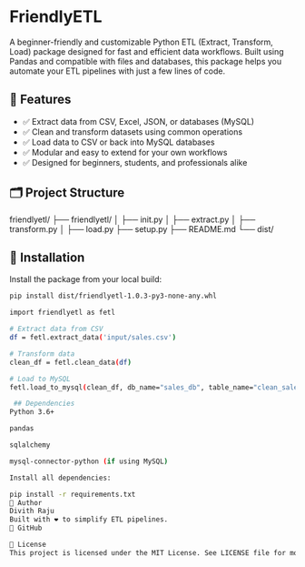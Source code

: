 # FriendlyETL

A beginner-friendly and customizable Python ETL (Extract, Transform, Load) package designed for fast and efficient data workflows. Built using Pandas and compatible with files and databases, this package helps you automate your ETL pipelines with just a few lines of code.

## 🔧 Features

- ✅ Extract data from CSV, Excel, JSON, or databases (MySQL)  
- ✅ Clean and transform datasets using common operations  
- ✅ Load data to CSV or back into MySQL databases  
- ✅ Modular and easy to extend for your own workflows  
- ✅ Designed for beginners, students, and professionals alike  

## 🗂 Project Structure

friendlyetl/
├── friendlyetl/
│ ├── init.py
│ ├── extract.py
│ ├── transform.py
│ ├── load.py
├── setup.py
├── README.md
└── dist/


## 🚀 Installation

Install the package from your local build:

```bash
pip install dist/friendlyetl-1.0.3-py3-none-any.whl

import friendlyetl as fetl

# Extract data from CSV
df = fetl.extract_data('input/sales.csv')

# Transform data
clean_df = fetl.clean_data(df)

# Load to MySQL
fetl.load_to_mysql(clean_df, db_name="sales_db", table_name="clean_sales")

 ## Dependencies
Python 3.6+

pandas

sqlalchemy

mysql-connector-python (if using MySQL)

Install all dependencies:

pip install -r requirements.txt
👤 Author
Divith Raju
Built with ❤️ to simplify ETL pipelines.
🔗 GitHub

📜 License
This project is licensed under the MIT License. See LICENSE file for more information.
